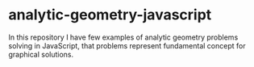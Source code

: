 ﻿# analytic-geometry-javascript
 In this repository I have few examples of analytic geometry problems solving in JavaScript, 
 that problems represent fundamental concept for graphical solutions.
